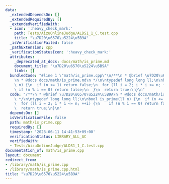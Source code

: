 ```yaml
---
data:
  _extendedDependsOn: []
  _extendedRequiredBy: []
  _extendedVerifiedWith:
  - icon: ':heavy_check_mark:'
    path: Tests/AizuOnlineJudge/ALDS1_1_C.test.cpp
    title: "\u7D20\u6570\u5224\u5B9A"
  _isVerificationFailed: false
  _pathExtension: cpp
  _verificationStatusIcon: ':heavy_check_mark:'
  attributes:
    _deprecated_at_docs: docs/math/is_prime.md
    document_title: "\u7D20\u6570\u5224\u5B9A"
    links: []
  bundledCode: "#line 1 \"math/is_prime.cpp\"\n/**\n * @brief \u7D20\u6570\u5224\u5B9A\
    \n * @docs docs/math/is_prime.md\n */\n\ntypedef long long ll;\n\nbool is_prime(ll\
    \ n) {\n  if (n <= 1) return false;\n  for (ll i = 2; i * i <= n; ++i) {\n   \
    \ if (n % i == 0) return false;\n  }\n  return true;\n}\n"
  code: "/**\n * @brief \u7D20\u6570\u5224\u5B9A\n * @docs docs/math/is_prime.md\n\
    \ */\n\ntypedef long long ll;\n\nbool is_prime(ll n) {\n  if (n <= 1) return false;\n\
    \  for (ll i = 2; i * i <= n; ++i) {\n    if (n % i == 0) return false;\n  }\n\
    \  return true;\n}\n"
  dependsOn: []
  isVerificationFile: false
  path: math/is_prime.cpp
  requiredBy: []
  timestamp: '2023-06-11 14:41:53+09:00'
  verificationStatus: LIBRARY_ALL_AC
  verifiedWith:
  - Tests/AizuOnlineJudge/ALDS1_1_C.test.cpp
documentation_of: math/is_prime.cpp
layout: document
redirect_from:
- /library/math/is_prime.cpp
- /library/math/is_prime.cpp.html
title: "\u7D20\u6570\u5224\u5B9A"
---
```

